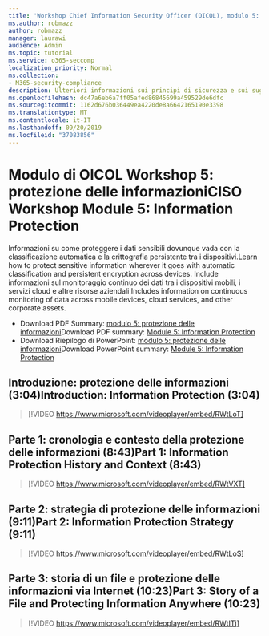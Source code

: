 ```yaml
---
title: 'Workshop Chief Information Security Officer (OICOL), modulo 5: protezione delle informazioni'
ms.author: robmazz
author: robmazz
manager: laurawi
audience: Admin
ms.topic: tutorial
ms.service: o365-seccomp
localization_priority: Normal
ms.collection:
- M365-security-compliance
description: Ulteriori informazioni sui principi di sicurezza e sui suggerimenti per modernizzare la sicurezza nell'organizzazione.
ms.openlocfilehash: dc47a6eb6a7ff05afed86845699a459529de6dfc
ms.sourcegitcommit: 1162d676b036449ea4220de8a6642165190e3398
ms.translationtype: MT
ms.contentlocale: it-IT
ms.lasthandoff: 09/20/2019
ms.locfileid: "37083856"
---
```

# <a name="ciso-workshop-module-5-information-protection"></a><span data-ttu-id="490a1-103">Modulo di OICOL Workshop 5: protezione delle informazioni</span><span class="sxs-lookup"><span data-stu-id="490a1-103">CISO Workshop Module 5: Information Protection</span></span>

<span data-ttu-id="490a1-104">Informazioni su come proteggere i dati sensibili dovunque vada con la classificazione automatica e la crittografia persistente tra i dispositivi.</span><span class="sxs-lookup"><span data-stu-id="490a1-104">Learn how to protect sensitive information wherever it goes with automatic classification and persistent encryption across devices.</span></span> <span data-ttu-id="490a1-105">Include informazioni sul monitoraggio continuo dei dati tra i dispositivi mobili, i servizi cloud e altre risorse aziendali.</span><span class="sxs-lookup"><span data-stu-id="490a1-105">Includes information on continuous monitoring of data across mobile devices, cloud services, and other corporate assets.</span></span>

- <span data-ttu-id="490a1-106">Download PDF Summary: [modulo 5: protezione delle informazioni](../media/ciso-workshop-5-information-protection-strategy.pdf)</span><span class="sxs-lookup"><span data-stu-id="490a1-106">Download PDF summary: [Module 5: Information Protection](../media/ciso-workshop-5-information-protection-strategy.pdf)</span></span>
- <span data-ttu-id="490a1-107">Download Riepilogo di PowerPoint: [modulo 5: protezione delle informazioni](https://docs.microsoft.com/office365/securitycompliance/media/ciso-workshop-5-information-protection-strategy.pptx)</span><span class="sxs-lookup"><span data-stu-id="490a1-107">Download PowerPoint summary: [Module 5: Information Protection](https://docs.microsoft.com/office365/securitycompliance/media/ciso-workshop-5-information-protection-strategy.pptx)</span></span>

## <a name="introduction-information-protection-304"></a><span data-ttu-id="490a1-108">Introduzione: protezione delle informazioni (3:04)</span><span class="sxs-lookup"><span data-stu-id="490a1-108">Introduction: Information Protection (3:04)</span></span>

> [!VIDEO https://www.microsoft.com/videoplayer/embed/RWtLoT]

## <a name="part-1-information-protection-history-and-context-843"></a><span data-ttu-id="490a1-109">Parte 1: cronologia e contesto della protezione delle informazioni (8:43)</span><span class="sxs-lookup"><span data-stu-id="490a1-109">Part 1: Information Protection History and Context (8:43)</span></span>

> [!VIDEO https://www.microsoft.com/videoplayer/embed/RWtVXT]

## <a name="part-2-information-protection-strategy-911"></a><span data-ttu-id="490a1-110">Parte 2: strategia di protezione delle informazioni (9:11)</span><span class="sxs-lookup"><span data-stu-id="490a1-110">Part 2: Information Protection Strategy (9:11)</span></span>

> [!VIDEO https://www.microsoft.com/videoplayer/embed/RWtLoS]

## <a name="part-3-story-of-a-file-and-protecting-information-anywhere-1023"></a><span data-ttu-id="490a1-111">Parte 3: storia di un file e protezione delle informazioni via Internet (10:23)</span><span class="sxs-lookup"><span data-stu-id="490a1-111">Part 3: Story of a File and Protecting Information Anywhere (10:23)</span></span>

> [!VIDEO https://www.microsoft.com/videoplayer/embed/RWtITi]